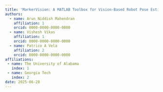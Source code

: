 ```yaml
---
title: 'MarkerVision: A MATLAB Toolbox for Vision-Based Robot Pose Estimation with Fiducial Markers'
authors:
  - name: Arun Niddish Mahendran
    affiliation: 1
    orcid: 0000-0000-0000-0000
  - name: Vishesh Vikas
    affiliation: 1
    orcid: 0000-0000-0000-0000
  - name: Patrico A Vela
    affiliation: 2
    orcid: 0000-0000-0000-0000
affiliations:
 - name: The University of Alabama
   index: 1
 - name: Georgia Tech
   index: 2
date: 2025-06-28
---
```


